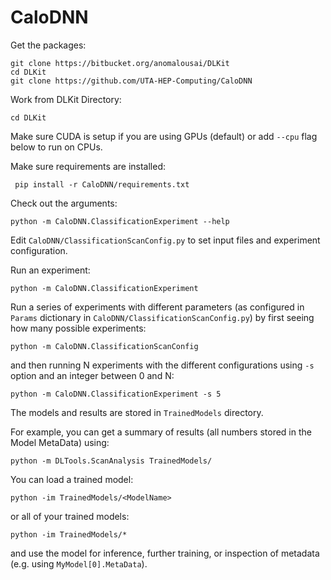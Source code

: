 # CaloDNN

Get the packages:

    git clone https://bitbucket.org/anomalousai/DLKit
    cd DLKit
    git clone https://github.com/UTA-HEP-Computing/CaloDNN

Work from DLKit Directory:

    cd DLKit

Make sure CUDA is setup if you are using GPUs (default) or add `--cpu`
flag below to run on CPUs.

Make sure requirements are installed:

     pip install -r CaloDNN/requirements.txt

Check out the arguments:

    python -m CaloDNN.ClassificationExperiment --help

Edit `CaloDNN/ClassificationScanConfig.py` to set input files and
experiment configuration.

Run an experiment:

    python -m CaloDNN.ClassificationExperiment

Run a series of experiments with different parameters (as configured
in `Params` dictionary in `CaloDNN/ClassificationScanConfig.py`) by first seeing
how many possible experiments:

    python -m CaloDNN.ClassificationScanConfig

and then running N experiments with the different configurations using
`-s` option and an integer between 0 and N:

    python -m CaloDNN.ClassificationExperiment -s 5

The models and results are stored in `TrainedModels` directory.

For example, you can get a summary of results (all numbers stored in
the Model MetaData) using:

    python -m DLTools.ScanAnalysis TrainedModels/

You can load a trained model:

    python -im TrainedModels/<ModelName>
       
or all of your trained models:

    python -im TrainedModels/*

and use the model for inference, further training, or inspection of
metadata (e.g. using `MyModel[0].MetaData`).

